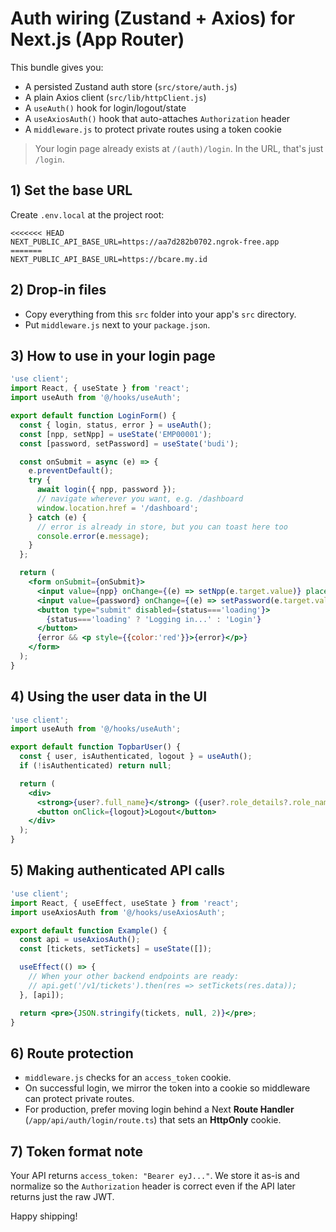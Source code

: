 # Auth wiring (Zustand + Axios) for Next.js (App Router)

This bundle gives you:
- A persisted Zustand auth store (`src/store/auth.js`)
- A plain Axios client (`src/lib/httpClient.js`)
- A `useAuth()` hook for login/logout/state
- A `useAxiosAuth()` hook that auto-attaches `Authorization` header
- A `middleware.js` to protect private routes using a token cookie

> Your login page already exists at `/(auth)/login`. In the URL, that's just `/login`.

## 1) Set the base URL
Create `.env.local` at the project root:
```
<<<<<<< HEAD
NEXT_PUBLIC_API_BASE_URL=https://aa7d282b0702.ngrok-free.app
=======
NEXT_PUBLIC_API_BASE_URL=https://bcare.my.id
```

## 2) Drop-in files
- Copy everything from this `src` folder into your app's `src` directory.
- Put `middleware.js` next to your `package.json`.

## 3) How to use in your login page
```jsx
'use client';
import React, { useState } from 'react';
import useAuth from '@/hooks/useAuth';

export default function LoginForm() {
  const { login, status, error } = useAuth();
  const [npp, setNpp] = useState('EMP00001');
  const [password, setPassword] = useState('budi');

  const onSubmit = async (e) => {
    e.preventDefault();
    try {
      await login({ npp, password });
      // navigate wherever you want, e.g. /dashboard
      window.location.href = '/dashboard';
    } catch (e) {
      // error is already in store, but you can toast here too
      console.error(e.message);
    }
  };

  return (
    <form onSubmit={onSubmit}>
      <input value={npp} onChange={(e) => setNpp(e.target.value)} placeholder="NPP" />
      <input value={password} onChange={(e) => setPassword(e.target.value)} type="password" placeholder="Password" />
      <button type="submit" disabled={status==='loading'}>
        {status==='loading' ? 'Logging in...' : 'Login'}
      </button>
      {error && <p style={{color:'red'}}>{error}</p>}
    </form>
  );
}
```

## 4) Using the user data in the UI
```jsx
'use client';
import useAuth from '@/hooks/useAuth';

export default function TopbarUser() {
  const { user, isAuthenticated, logout } = useAuth();
  if (!isAuthenticated) return null;

  return (
    <div>
      <strong>{user?.full_name}</strong> ({user?.role_details?.role_name})
      <button onClick={logout}>Logout</button>
    </div>
  );
}
```

## 5) Making authenticated API calls
```jsx
'use client';
import React, { useEffect, useState } from 'react';
import useAxiosAuth from '@/hooks/useAxiosAuth';

export default function Example() {
  const api = useAxiosAuth();
  const [tickets, setTickets] = useState([]);

  useEffect(() => {
    // When your other backend endpoints are ready:
    // api.get('/v1/tickets').then(res => setTickets(res.data));
  }, [api]);

  return <pre>{JSON.stringify(tickets, null, 2)}</pre>;
}
```

## 6) Route protection
- `middleware.js` checks for an `access_token` cookie.
- On successful login, we mirror the token into a cookie so middleware can protect private routes.
- For production, prefer moving login behind a Next **Route Handler** (`/app/api/auth/login/route.ts`) that sets an **HttpOnly** cookie.

## 7) Token format note
Your API returns `access_token: "Bearer eyJ..."`. We store it as-is and normalize so the `Authorization` header is correct even if the API later returns just the raw JWT.

Happy shipping!
